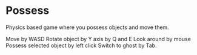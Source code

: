# Possess
Physics based game where you possess objects and move them.

Move by WASD
Rotate object by Y axis by Q and E
Look around by mouse
Possess selected object by left click
Switch to ghost by Tab.
